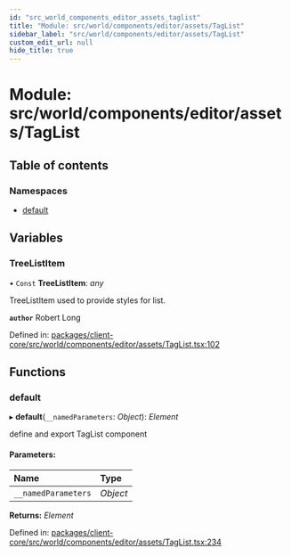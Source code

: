 ```yaml
---
id: "src_world_components_editor_assets_taglist"
title: "Module: src/world/components/editor/assets/TagList"
sidebar_label: "src/world/components/editor/assets/TagList"
custom_edit_url: null
hide_title: true
---
```


# Module: src/world/components/editor/assets/TagList

## Table of contents

### Namespaces

- [default](src_world_components_editor_assets_taglist.default.md)

## Variables

### TreeListItem

• `Const` **TreeListItem**: *any*

TreeListItem used to provide styles for list.

**`author`** Robert Long

Defined in: [packages/client-core/src/world/components/editor/assets/TagList.tsx:102](https://github.com/xr3ngine/xr3ngine/blob/a16a45d7e/packages/client-core/src/world/components/editor/assets/TagList.tsx#L102)

## Functions

### default

▸ **default**(`__namedParameters`: *Object*): *Element*

define and export TagList component

#### Parameters:

Name | Type |
:------ | :------ |
`__namedParameters` | *Object* |

**Returns:** *Element*

Defined in: [packages/client-core/src/world/components/editor/assets/TagList.tsx:234](https://github.com/xr3ngine/xr3ngine/blob/a16a45d7e/packages/client-core/src/world/components/editor/assets/TagList.tsx#L234)
